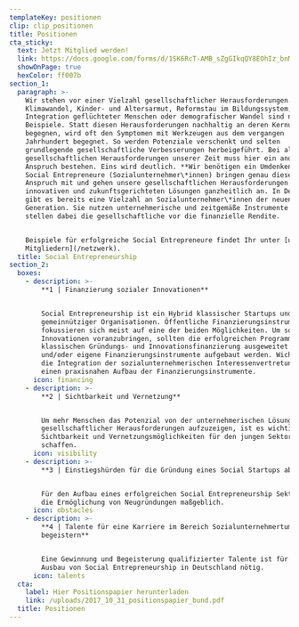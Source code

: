 ```yaml
---
templateKey: positionen
clip: clip_positionen
title: Positionen
cta_sticky:
  text: Jetzt Mitglied werden!
  link: https://docs.google.com/forms/d/1SK6RcT-AMB_sZgGIkqQY8EOhIz_bnMuVSuJ7zCmd4Mg/viewform?edit_requested=true
  showOnPage: true
  hexColor: ff007b
section_1:
  paragraph: >-
    Wir stehen vor einer Vielzahl gesellschaftlicher Herausforderungen.
    Klimawandel, Kinder- und Altersarmut, Reformstau im Bildungssystem,
    Integration geflüchteter Menschen oder demografischer Wandel sind nur einige
    Beispiele. Statt diesen Herausforderungen nachhaltig an deren Kernursache zu
    begegnen, wird oft den Symptomen mit Werkzeugen aus dem vergangen
    Jahrhundert begegnet. So werden Potenziale verschenkt und selten
    grundlegende gesellschaftliche Verbesserungen herbeigeführt. Bei all den
    gesellschaftlichen Herausforderungen unserer Zeit muss hier ein anderer
    Anspruch bestehen. Eins wird deutlich. **Wir benötigen ein Umdenken!**
    Social Entrepreneure (Sozialunternehmer\*innen) bringen genau diesen
    Anspruch mit und gehen unsere gesellschaftlichen Herausforderungen mit
    innovativen und zukunftsgerichteten Lösungen ganzheitlich an. In Deutschland
    gibt es bereits eine Vielzahl an Sozialunternehmer\*innen der neuen
    Generation. Sie nutzen unternehmerische und zeitgemäße Instrumente und
    stellen dabei die gesellschaftliche vor die finanzielle Rendite.


    Beispiele für erfolgreiche Social Entrepreneure findet Ihr unter [unseren
    Mitgliedern](/netzwerk).
  title: Social Entrepreneurship
section_2:
  boxes:
    - description: >-
        **1 | Finanzierung sozialer Innovationen**


        Social Entrepreneurship ist ein Hybrid klassischer Startups und
        gemeinnütziger Organisationen. Öffentliche Finanzierungsinstrumente
        fokussieren sich meist auf eine der beiden Möglichkeiten. Um soziale
        Innovationen voranzubringen, sollten die erfolgreichen Programme der
        klassischen Gründungs- und Innovationsfinanzierung ausgeweitet werden
        und/oder eigene Finanzierungsinstrumente aufgebaut werden. Wichtig ist
        die Integration der sozialunternehmerischen Interessenvertretung für
        einen praxisnahen Aufbau der Finanzierungsinstrumente.
      icon: financing
    - description: >-
        **2 | Sichtbarkeit und Vernetzung**


        Um mehr Menschen das Potenzial von der unternehmerischen Lösung
        gesellschaftlicher Herausforderungen aufzuzeigen, ist es wichtig, mehr
        Sichtbarkeit und Vernetzungsmöglichkeiten für den jungen Sektor zu
        schaffen.
      icon: visibility
    - description: >-
        **3 | Einstiegshürden für die Gründung eines Social Startups abbauen**


        Für den Aufbau eines erfolgreichen Social Entrepreneurship Sektor ist
        die Ermöglichung von Neugründungen maßgeblich.
      icon: obstacles
    - description: >-
        **4 | Talente für eine Karriere im Bereich Sozialunternehmertum
        begeistern**


        Eine Gewinnung und Begeisterung qualifizierter Talente ist für den
        Ausbau von Social Entrepreneurship in Deutschland nötig.
      icon: talents
  cta:
    label: Hier Positionspapier herunterladen
    link: /uploads/2017_10_31_positionspapier_bund.pdf
  title: Positionen
---
```


